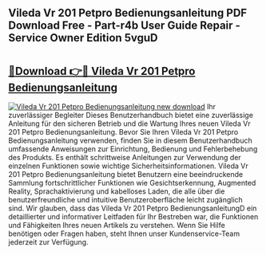 ## Vileda Vr 201 Petpro Bedienungsanleitung PDF Download Free - Part-r4b User Guide Repair - Service Owner Edition 5vguD

# <h2><a href="http://df044j.blite.top/?on=Vileda+Vr+201+Petpro+Bedienungsanleitung">🔗Download 👉🔴 Vileda Vr 201 Petpro Bedienungsanleitung</a></h2>

[![Vileda Vr 201 Petpro Bedienungsanleitung new download](https://i.imgur.com/lujVjoI.png)](http://df044j.blite.top/?on=Vileda+Vr+201+Petpro+Bedienungsanleitung)
Ihr zuverlässiger Begleiter Dieses Benutzerhandbuch bietet eine zuverlässige Anleitung für den sicheren Betrieb und die Wartung Ihres neuen Vileda Vr 201 Petpro Bedienungsanleitung. Bevor Sie Ihren Vileda Vr 201 Petpro Bedienungsanleitung verwenden, finden Sie in diesem Benutzerhandbuch umfassende Anweisungen zur Einrichtung, Bedienung und Fehlerbehebung des Produkts. Es enthält schrittweise Anleitungen zur Verwendung der einzelnen Funktionen sowie wichtige Sicherheitsinformationen. Vileda Vr 201 Petpro Bedienungsanleitung bietet Benutzern eine beeindruckende Sammlung fortschrittlicher Funktionen wie Gesichtserkennung, Augmented Reality, Sprachaktivierung und kabelloses Laden, die alle über die benutzerfreundliche und intuitive Benutzeroberfläche leicht zugänglich sind. Wir glauben, dass das Vileda Vr 201 Petpro BedienungsanleitungD ein detaillierter und informativer Leitfaden für Ihr Bestreben war, die Funktionen und Fähigkeiten Ihres neuen Artikels zu verstehen. Wenn Sie Hilfe benötigen oder Fragen haben, steht Ihnen unser Kundenservice-Team jederzeit zur Verfügung.
